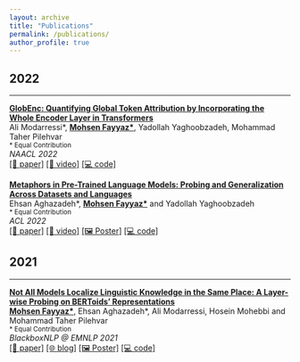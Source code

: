 ```yaml
---
layout: archive
title: "Publications"
permalink: /publications/
author_profile: true
---
```

<!-- {% if author.googlescholar %}
  You can also find my articles on <u><a href="{{author.googlescholar}}">my Google Scholar profile</a>.</u>
{% endif %} -->

<!-- ################# -->
<h2>2022</h2>
<hr>

<b>[GlobEnc: Quantifying Global Token Attribution by Incorporating the Whole Encoder Layer in Transformers](https://aclanthology.org/2022.naacl-main.19.pdf)</b> <br>
Ali Modarressi*, <b><u>Mohsen Fayyaz*</u></b>, Yadollah Yaghoobzadeh, Mohammad Taher Pilehvar <br>
<small>\* Equal Contribution</small><br>
<i class="publication-conference">NAACL 2022</i>
<br>
[[📝 paper]](https://aclanthology.org/2022.naacl-main.19.pdf) 
[[🎥 video]](https://youtu.be/jgd9kUJlug4)
[[💻 code]](https://github.com/mohsenfayyaz/GlobEnc)

<b>[Metaphors in Pre-Trained Language Models: Probing and Generalization Across Datasets and Languages](https://aclanthology.org/2022.acl-long.144/)</b> <br>
Ehsan Aghazadeh*, <b><u>Mohsen Fayyaz*</u></b> and Yadollah Yaghoobzadeh <br>
<small>\* Equal Contribution</small><br>
<i class="publication-conference">ACL 2022</i>
<br>
[[📝 paper]](https://aclanthology.org/2022.acl-long.144/) 
[[🎥 video]](https://www.youtube.com/watch?v=UKWFZSiP7OY) 
[[🖼️ Poster]](/files/publications/2022_metaphors_in_plms/metaphors_poster_36x48.pdf) 
[[💻 code]](https://github.com/EhsanAghazadeh/Metaphors_in_PLMs)
<!-- ################# -->

<!-- ################# -->
<h2>2021</h2>
<hr>

<b>[Not All Models Localize Linguistic Knowledge in the Same Place: A Layer-wise Probing on BERToids’ Representations](https://aclanthology.org/2021.blackboxnlp-1.29/)</b> <br>
<b><u>Mohsen Fayyaz*</u></b>, Ehsan Aghazadeh*, Ali Modarressi, Hosein Mohebbi and Mohammad Taher Pilehvar <br>
<small>\* Equal Contribution</small><br>
<i class="publication-conference">BlackboxNLP @ EMNLP 2021</i>
<br>[[📝 paper]](https://aclanthology.org/2021.blackboxnlp-1.29/) 
[[🌐 blog]](/posts/layer-wise-probing-on-bertoids/) 
[[🖼️ Poster]](/images/posts/2021-09-layer-wise-probing-on-bertoids/NotAllModelsLocalize_poster_36x48.pdf)
[[💻 code]](https://github.com/mohsenfayyaz/edge-probe)
<!-- ################# -->


<!-- {% include base_path %}

{% for post in site.publications reversed %}
  {% include archive-single.html %}
{% endfor %} -->
